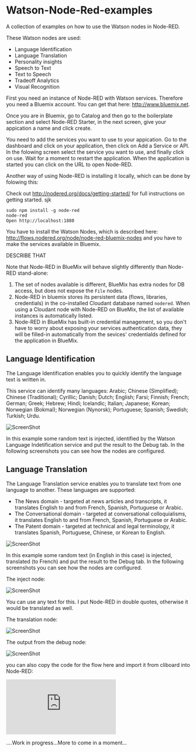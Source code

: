 # Watson-Node-Red-examples

A collection of examples on how to use the Watson nodes in Node-RED.

These Watson nodes are used:

- Language Identification
- Language Translation
- Personality insights
- Speech to Text
- Text to Speech
- Tradeoff Analytics
- Visual Recognition


First you need an instance of Node-RED with Watson services. Therefore you need a Bluemix account. You can get that here: http://www.bluemix.net.

Once you are in Bluemix, go to Catalog and then go to the boilerplate section and select Node-RED Starter, in the next screen, give your appication a name and click create.

You need to add the services you want to use to your appication. Go to the dashboard and click on your application, then click on Add a Service or API. In the folowing screen select the service you want to use, and finally click on use. Wait for a moment to restart the application. When the application is started you can click on the URL to open Node-RED.

Another way of using Node-RED is installing it locally, which can be done by folowing this:

Check out http://nodered.org/docs/getting-started/ for full instructions on getting started.
sjk

    sudo npm install -g node-red
    node-red
    Open http://localhost:1880
    
You have to install the Watson Nodes, which is described here: http://flows.nodered.org/node/node-red-bluemix-nodes
and you have to make the services available in Bluemix.

DESCRIBE THAT

Note that Node-RED in BlueMix will behave slightly differently than Node-RED stand-alone:
 1. The set of nodes available is different, BlueMix has extra nodes for DB access, but does not expose the `File` nodes.
 2. Node-RED in bluemix stores its persistent data (flows, libraries, credentials) in the co-installed Cloudant database named
`nodered`. When using a Cloudant node with Node-RED on BlueMix, the list of available instances is automatically listed.
 3. Node-RED in BlueMix has built-in credential management, so you don't have to worry about exposing your services authentication data, they will be filled-in automatically from the sevices' credentialds defined for the application in BlueMix.

## Language Identification

The Language Identification enables you to quickly identify the language text is written in.

This service can identify many languages: Arabic; Chinese (Simplified); Chinese (Traditional); Cyrillic; Danish; Dutch; English; Farsi; Finnish; French; German; Greek; Hebrew; Hindi; Icelandic; Italian; Japanese; Korean; Norwegian (Bokmal); Norwegian (Nynorsk); Portuguese; Spanish; Swedish; Turkish; Urdu. 

![ScreenShot](https://github.com/NodeREDWatson/Watson-Node-Red-Samples/blob/Language-Identification/images/Language%20Identification/LI.jpg)

In this example some random text  is injected, identified by the Watson Language Indetification service and put the result to the Debug tab. In the following screenshots you can see how the nodes are configured.

## Language Translation

The Language Translation service enables you to translate text from one language to another.
These languages are supported:

- The News domain - targeted at news articles and transcripts, it translates English to and from French, Spanish, Portuguese or Arabic.
- The Conversational domain - targeted at conversational colloquialisms, it translates English to and from French, Spanish, Portuguese or Arabic.
- The Patent domain - targeted at technical and legal terminology, it translates Spanish, Portuguese, Chinese, or Korean to English.



![ScreenShot](https://github.com/NodeREDWatson/Watson-Node-Red-Samples/blob/master/images/Language%20Translation/LT.jpg)

In this example some random text (in English in this case) is injected, translated (to French) and put the result to the Debug tab. In the following screenshots you can see how the nodes are configured.

The inject node: 

![ScreenShot](https://github.com/NodeREDWatson/Watson-Node-Red-Samples/blob/master/images/Language%20Translation/LT_Inject.jpg)

You can use any text for this. I put Node-RED in double quotes, otherwise it would be translated as well.

The translation node:

![ScreenShot](https://github.com/NodeREDWatson/Watson-Node-Red-Samples/blob/master/images/Language%20Translation/LT_Config.jpg)

The output from the debug node: 

![ScreenShot](https://github.com/NodeREDWatson/Watson-Node-Red-Samples/blob/master/images/Language%20Translation/LT_Debug.jpg)

you can also copy the code for the flow here and import it from cliboard into Node-RED:

![Language Translation flow](https://github.com/NodeREDWatson/Watson-Node-Red-Samples/blob/Language-Identification/flows/Language%20Translation/LT_flow.txt)


....Work in progress...More to come in a moment...

